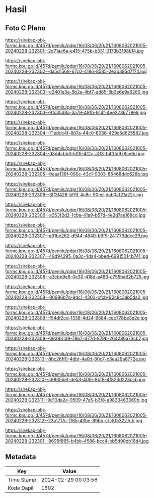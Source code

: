 # Hasil

## Foto C Plano

https://sirekap-obj-formc.kpu.go.id/457d/pemilu/pdpr/16/08/06/20/21/1608062021005-20240228-232301--2d71ac6a-e415-475b-b331-0173b3198b14.jpg

https://sirekap-obj-formc.kpu.go.id/457d/pemilu/pdpr/16/08/06/20/21/1608062021005-20240228-232302--da5d1568-67c0-4186-8585-2e3b395d7f74.jpg

https://sirekap-obj-formc.kpu.go.id/457d/pemilu/pdpr/16/08/06/20/21/1608062021005-20240228-232303--c2401e3e-5b2a-4bf7-ad85-5b3e6e9a6280.jpg

https://sirekap-obj-formc.kpu.go.id/457d/pemilu/pdpr/16/08/06/20/21/1608062021005-20240228-232303--91c35d8a-3a79-49fb-914f-4ee2236778e9.jpg

https://sirekap-obj-formc.kpu.go.id/457d/pemilu/pdpr/16/08/06/20/21/1608062021005-20240228-232304--71eddc4f-887a-44c0-8036-429c5d625582.jpg

https://sirekap-obj-formc.kpu.go.id/457d/pemilu/pdpr/16/08/06/20/21/1608062021005-20240228-232304--d3d4cbb3-5ff6-4f2c-a113-b4f0d978ae6d.jpg

https://sirekap-obj-formc.kpu.go.id/457d/pemilu/pdpr/16/08/06/20/21/1608062021005-20240228-232305--0eaa138f-090c-43c1-9303-86468ddc628b.jpg

https://sirekap-obj-formc.kpu.go.id/457d/pemilu/pdpr/16/08/06/20/21/1608062021005-20240228-232306--3ff3f426-b91f-4c8c-90ed-dab0af21a22c.jpg

https://sirekap-obj-formc.kpu.go.id/457d/pemilu/pdpr/16/08/06/20/21/1608062021005-20240228-232306--a353f2d2-1cba-41a9-b57d-4e2d7ae168cd.jpg

https://sirekap-obj-formc.kpu.go.id/457d/pemilu/pdpr/16/08/06/20/21/1608062021005-20240228-232307--a91be262-d944-4640-b9f9-241773ddce29.jpg

https://sirekap-obj-formc.kpu.go.id/457d/pemilu/pdpr/16/08/06/20/21/1608062021005-20240228-232307--49d94295-0a3c-4da4-bbed-69915014b741.jpg

https://sirekap-obj-formc.kpu.go.id/457d/pemilu/pdpr/16/08/06/20/21/1608062021005-20240228-232308--a3cbb9e8-0e30-416d-a483-c755ba62b725.jpg

https://sirekap-obj-formc.kpu.go.id/457d/pemilu/pdpr/16/08/06/20/21/1608062021005-20240228-232308--80996b7d-9dc1-4303-bfcb-92c8c3ab5da2.jpg

https://sirekap-obj-formc.kpu.go.id/457d/pemilu/pdpr/16/08/06/20/21/1608062021005-20240228-232309--f54df2cd-f338-4d24-9584-cec778be3e2e.jpg

https://sirekap-obj-formc.kpu.go.id/457d/pemilu/pdpr/16/08/06/20/21/1608062021005-20240228-232309--69393139-78b7-477d-879b-264286a73cb7.jpg

https://sirekap-obj-formc.kpu.go.id/457d/pemilu/pdpr/16/08/06/20/21/1608062021005-20240228-232310--8bc26ff0-4dbf-4a0d-80c7-c3ea29a6772e.jpg

https://sirekap-obj-formc.kpu.go.id/457d/pemilu/pdpr/16/08/06/20/21/1608062021005-20240228-232310--c98055ef-de53-40fe-8bf8-4f823d223ccb.jpg

https://sirekap-obj-formc.kpu.go.id/457d/pemilu/pdpr/16/08/06/20/21/1608062021005-20240228-232311--9d10da2e-0509-47a5-b3f8-a9833463069b.jpg

https://sirekap-obj-formc.kpu.go.id/457d/pemilu/pdpr/16/08/06/20/21/1608062021005-20240228-232312--23a1717c-1f85-43be-89bb-c1c8f53227cb.jpg

https://sirekap-obj-formc.kpu.go.id/457d/pemilu/pdpr/16/08/06/20/21/1608062021005-20240228-232301--8695f865-b4bb-4586-bcc4-bb5490db16d4.jpg


## Metadata

| Key        | Value               |
| ---------- | ------------------- |
| Time Stamp | 2024-02-29 00:03:56 |
| Kode Dapil | 1602                |



